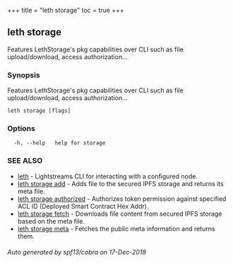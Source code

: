 +++
title = "leth storage"
toc = true
+++
## leth storage

Features LethStorage's pkg capabilities over CLI such as file upload/download, access authorization...

### Synopsis

Features LethStorage's pkg capabilities over CLI such as file upload/download, access authorization...

```
leth storage [flags]
```

### Options

```
  -h, --help   help for storage
```

### SEE ALSO

* [leth](/cli-docs/leth/)	 - Lightstreams CLI for interacting with a configured node.
* [leth storage add](/cli-docs/leth/storage/add/)	 - Adds file to the secured IPFS storage and returns its meta file.
* [leth storage authorized](/cli-docs/leth/storage/authorized/)	 - Authorizes token permission against specified ACL ID (Deployed Smart Contract Hex Addr).
* [leth storage fetch](/cli-docs/leth/storage/fetch/)	 - Downloads file content from secured IPFS storage based on the meta file.
* [leth storage meta](/cli-docs/leth/storage/meta/)	 - Fetches the public meta information and returns them.

###### Auto generated by spf13/cobra on 17-Dec-2018

